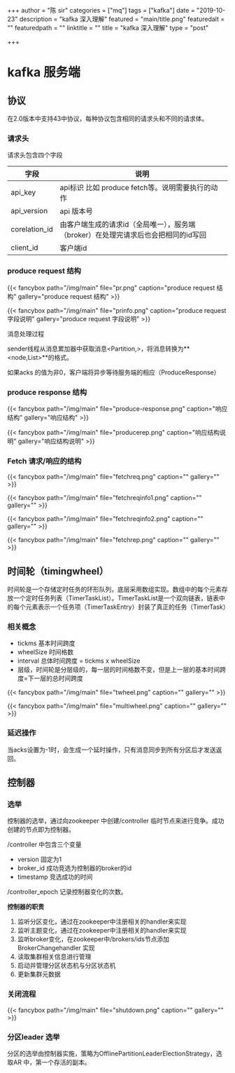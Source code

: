 +++
author = "陈 sir"
categories = ["mq"]
tags = ["kafka"]
date = "2019-10-23"
description = "kafka 深入理解"
featured = "main/title.png"
featuredalt = ""
featuredpath = ""
linktitle = ""
title = "kafka 深入理解"
type = "post"

+++


# kafka 服务端
## 协议

在2.0版本中支持43中协议，每种协议包含相同的请求头和不同的请求体。

### 请求头

请求头包含四个字段

| 字段          | 说明                                                         |
| ------------- | ------------------------------------------------------------ |
| api_key       | api标识 比如 produce fetch等。说明需要执行的动作             |
| api_version   | api 版本号                                                   |
| corelation_id | 由客户端生成的请求id（全局唯一），服务端（broker）在处理完请求后也会把相同的id写回 |
| client_id     | 客户端id                                                     |



### produce request 结构

{{< fancybox path="/img/main" file="pr.png" caption="produce request 结构" gallery="produce request 结构" >}}

{{< fancybox path="/img/main" file="prinfo.png" caption="produce request 字段说明" gallery="produce request 字段说明" >}}

消息处理过程

sender线程从消息累加器中获取消息<Partition,<ProduceBatch>>，将消息转换为**<node,List<ProduceRequest>>**的格式。

如果acks 的值为非0，客户端将异步等待服务端的相应（ProduceResponse）

### produce response 结构

{{< fancybox path="/img/main" file="produce-response.png" caption="响应结构" gallery="响应结构" >}}

{{< fancybox path="/img/main" file="producerep.png" caption="响应结构说明" gallery="响应结构说明" >}}

### Fetch 请求/响应的结构

{{< fancybox path="/img/main" file="fetchreq.png" caption="" gallery="" >}}

{{< fancybox path="/img/main" file="fetchreqinfo1.png" caption="" gallery="" >}}

{{< fancybox path="/img/main" file="fetchreqinfo2.png" caption="" gallery="" >}}

{{< fancybox path="/img/main" file="fetchrep.png" caption="" gallery="" >}}

## 时间轮（timingwheel）

时间轮是一个存储定时任务的环形队列，底层采用数组实现。数组中的每个元素存放一个定时任务列表（TimerTaskList）。TimerTaskList是一个双向链表，链表中的每个元素表示一个任务项（TimerTaskEntry）封装了真正的任务（TimerTask）

### 相关概念

- tickms 基本时间跨度
- wheelSize 时间格数
- interval 总体时间跨度 = tickms x wheelSize
- 层级，时间轮是分层级的，每一层的时间格数不变，但是上一层的基本时间跨度=下一层的总时间跨度

{{< fancybox path="/img/main" file="twheel.png" caption="" gallery="" >}}

{{< fancybox path="/img/main" file="multiwheel.png" caption="" gallery="" >}}

### 延迟操作

当acks设置为-1时，会生成一个延时操作，只有消息同步到所有分区后才发送返回。

## 控制器

### 选举

控制器的选举，通过向zookeeper 中创建/controller 临时节点来进行竞争。成功创建的节点即为控制器。

/controller 中包含三个变量

- version 固定为1
- broker_id 成功竞选为控制器的broker的id
- timestamp 竞选成功的时间

/controller_epoch 记录控制器变化的次数。

**控制器的职责**

1. 监听分区变化，通过在zookeeper中注册相关的handler来实现
2. 监听主题变化，通过在zookeeper中注册相关的handler来实现
3. 监听broker变化，在zookeeper中/brokers/ids节点添加BrokerChangehandler 实现
4. 读取集群相关信息进行管理
5. 启动并管理分区状态机与分区状态机
6. 更新集群元数据



### 关闭流程

{{< fancybox path="/img/main" file="shutdown.png" caption="" gallery="" >}}

### 分区leader 选举

分区的选举由控制器实施，策略为OfflinePartitionLeaderElectionStrategy，选取AR 中，第一个存活的副本。